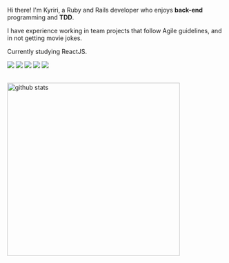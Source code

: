<p align="left">
  Hi there! I'm Kyriri, a Ruby and Rails developer who enjoys <strong>back-end</strong> programming and <strong>TDD</strong>.
</p>
<p align="left">
  I have experience working in team projects that follow Agile guidelines, and in not getting movie jokes.
</p>
<p align="left">
  Currently studying ReactJS.
</p>

<div>
  <img src="https://img.shields.io/badge/HTML5-A5BF35?style=for-the-badge&logo=html5&logoColor=white" >
  <img src="https://img.shields.io/badge/CSS-E6A425?&style=for-the-badge&logo=css3&logoColor=white" >
  <img src="https://img.shields.io/badge/JavaScript-316192?&style=for-the-badge&logo=javascript&logoColor=white" >
  <img src="https://img.shields.io/badge/Ruby-B61D1D?&style=for-the-badge&logo=ruby&logoColor=white" >
  <img src="https://img.shields.io/badge/Rails-red?&style=for-the-badge&logo=rubyonrails&logoColor=white" >
</div>
<p>
  <BR>
  <img src="https://github-readme-stats.vercel.app/api?username=kyriri&show_icons=true" min-width="400px" max-width="400px" width="400px" alt="github stats">
</p>
  

